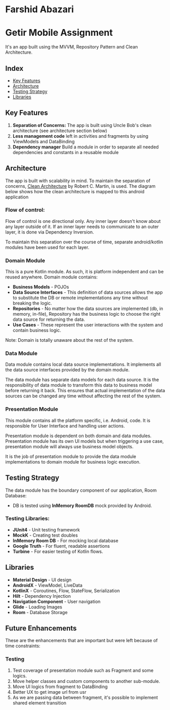 # Farshid Abazari

# Getir Mobile Assignment

It's an app built using the MVVM, Repository Pattern and Clean Architecture.

## Index

- [Key Features](#key-features)
- [Architecture](#architecture)
- [Testing Strategy](#testing-strategy)
- [Libraries](#libraries)

## Key Features
1. **Separation of Concerns:** The app is built using Uncle Bob's clean architecture (see architecture section below)
2. **Less management code** left in activities and fragments by using ViewModels and DataBinding
3. **Dependency manager** Build a module in order to separate all needed dependencies and constants in a reusable module

## Architecture
The app is built with scalability in mind. To maintain the separation of concerns, [Clean Architecture](https://blog.cleancoder.com/uncle-bob/2012/08/13/the-clean-architecture.html) by Robert C. Martin, is used. The diagram below shows how the clean architecture is mapped to this android application


### Flow of control:
Flow of control is one directional only. Any inner layer doesn't know about any layer outside of it. If an inner layer needs to communicate to an outer layer, it is done via Dependency Inversion.

To maintain this separation over the course of time, separate android/kotlin modules have been used for each layer.


### Domain Module

This is a pure Kotlin module. As such, it is platform independent and can be reused anywhere. Domain module contains:

- **Business Models** - POJOs
- **Data Source Interfaces** - This definition of data sources allows the app to substitute the DB or remote implementations any time without breaking the logic.
- **Repositories** - No matter how the data sources are implemented (db, in memory, in-file), Repository has the business logic to choose the right data source for returning the data.
- **Use Cases** - These represent the user interactions with the system and contain business logic.

Note: Domain is totally unaware about the rest of the system.

### Data Module

Data module contains local data source implementations. It implements all the data source interfaces provided by the domain module.

The data module has separate data models for each data source. It is the responsibility of data module to transform this data to business model before returning it back. This ensures that actual implementation of the data sources can be changed any time without affecting the rest of the system.


### Presentation Module
This module contains all the platform specific, i.e. Android, code. It is responsible for User Interface and handling user actions.

Presentation module is dependent on both domain and data modules. Presentation module has its own UI models but when triggering a use case, presentation module will always use business model objects.

It is the job of presentation module to provide the data module implementations to domain module for business logic execution.


## Testing Strategy

The data module has the boundary component of our application, Room Database:
- DB is tested using **InMemory RoomDB** mock provided by Android.


### Testing Libraries:
- **JUnit4** - Unit testing framework
- **MockK** - Creating test doubles
- **InMemory Room DB** - For mocking local database
- **Google Truth** - For fluent, readable assertions
- **Turbine** - For easier testing of Kotlin flows.


## Libraries

- **Material Design** - UI design
- **AndroidX** - ViewModel, LiveData
- **KotlinX** - Coroutines, Flow, StateFlow, Serialization
- **Hilt** -  Dependency Injection
- **Navigation Component** - User navigation
- **Glide** - Loading Images
- **Room** - Database Storage


## Future Enhancements
These are the enhancements that are important but were left because of time constraints:

### Testing
1. Test coverage of presentation module such as Fragment and some logics.
2. Move helper classes and custom components to another sub-module.
3. Move UI logics from fragment to DataBinding
4. Better UX to get image url from usr
5. As we are passing data between fragment, it's possible to implement shared element transition


